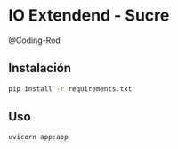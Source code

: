 # IO Extendend - Sucre

@Coding-Rod

## Instalación

```bash
pip install -r requirements.txt
```

## Uso

```bash
uvicorn app:app
```
